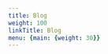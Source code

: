 ```yaml
---
title: Blog
weight: 100
linkTitle: Blog
menu: {main: {weight: 30}}
---
```


<!-- mdformat global-off -->
